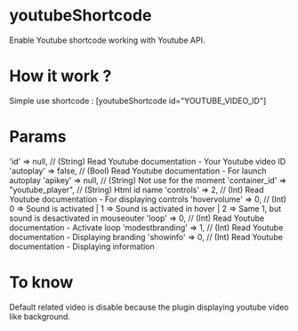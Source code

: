 youtubeShortcode
================

Enable Youtube shortcode working with Youtube API.

How it work ?
=============

Simple use shortcode : [youtubeShortcode id="YOUTUBE_VIDEO_ID"]

Params
======

'id'          		=> null, // (String) Read Youtube documentation - Your Youtube video ID
'autoplay' 			=> false, // (Bool) Read Youtube documentation - For launch autoplay
'apikey'   			=> null,  // (String) Not use for the moment
'container_id'		=> "youtube_player", // (String) Html id name
'controls'			=> 2, // (Int) Read Youtube documentation - For displaying controls
'hovervolume'		=> 0, // (Int) 0 => Sound is activated | 1 => Sound is activated in hover | 2 => Same 1, but sound is desactivated in mouseouter 
'loop'				=> 0, // (Int) Read Youtube documentation - Activate loop
'modestbranding' 	=> 1, // (Int) Read Youtube documentation - Displaying branding
'showinfo'			=> 0, // (Int) Read Youtube documentation - Displaying information

To know
=======

Default related video is disable because the plugin displaying youtube video like background.